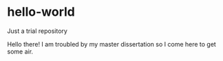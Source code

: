 # hello-world
Just a trial repository

Hello there!
I am troubled by my master dissertation so I come here to get some air.
